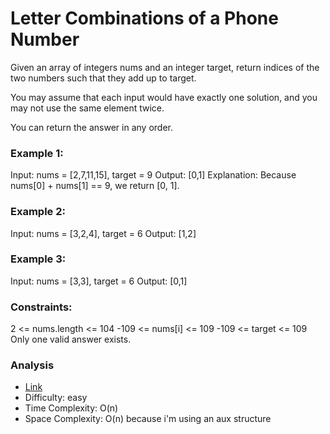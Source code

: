 # Letter Combinations of a Phone Number

Given an array of integers nums and an integer target, return indices of the two numbers such that
they add up to target.

You may assume that each input would have exactly one solution, and you may not use the same element
twice.

You can return the answer in any order.

### Example 1:

Input: nums = [2,7,11,15], target = 9
Output: [0,1]
Explanation: Because nums[0] + nums[1] == 9, we return [0, 1].

### Example 2:

Input: nums = [3,2,4], target = 6
Output: [1,2]

### Example 3:

Input: nums = [3,3], target = 6
Output: [0,1]

### Constraints:

2 <= nums.length <= 104
-109 <= nums[i] <= 109
-109 <= target <= 109
Only one valid answer exists.

### Analysis

* [Link](https://leetcode.com/problems/two-sum)
* Difficulty: easy
* Time Complexity: O(n)
* Space Complexity: O(n) because i'm using an aux structure
